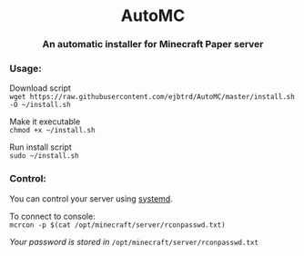 <div align="center">

# AutoMC

### An automatic installer for Minecraft Paper server

</div>

### Usage: 
  
Download script  
	`wget https://raw.githubusercontent.com/ejbtrd/AutoMC/master/install.sh -O ~/install.sh`    
  
Make it executable  
	`chmod +x ~/install.sh`
  
Run install script  
	`sudo ~/install.sh`  

### Control:

You can control your server using [systemd](https://www.digitalocean.com/community/tutorials/systemd-essentials-working-with-services-units-and-the-journal).
  
To connect to console:  
	`mcrcon -p $(cat /opt/minecraft/server/rconpasswd.txt)`  
  
*Your password is stored in* `/opt/minecraft/server/rconpasswd.txt`

